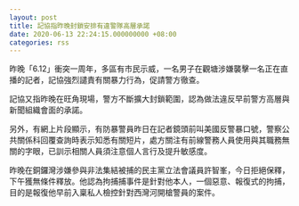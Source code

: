 ```yaml
---
layout: post
title: 記協指昨晚封鎖安排有違警隊高層承諾
date: 2020-06-13 22:24:15.000000000 +08:00
categories: rss
---
```


昨晚「6.12」衝突一周年，多區有市民示威，一名男子在觀塘涉嫌襲擊一名正在直播的記者，記協強烈譴責有關暴力行為，促請警方徹查。

記協又指昨晚在旺角現場，警方不斷擴大封鎖範圍，認為做法違反早前警方高層與新聞組織會面的承諾。

另外，有網上片段顯示，有防暴警員昨日在記者鏡頭前叫美國反警暴口號，警察公共關係科回覆查詢時表示知悉有關短片，處方關注有前線警務人員使用與其職務無關的字眼，已訓示相關人員須注意個人言行及提升敏感度。

昨晚在銅鑼灣涉嫌參與非法集結被捕的民主黨立法會議員許智峯，今日拒絕保釋，下午獲無條件釋放。他認為拘捕捕事件是針對他本人，一個惡意、報復式的拘捕，目的是報復他早前入稟私人檢控針對西灣河開槍警員的案件。
